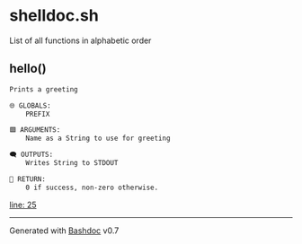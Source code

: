 # shelldoc.sh

List of all functions in alphabetic order

## hello()

```txt
Prints a greeting

🌐 GLOBALS: 
	PREFIX

🟩 ARGUMENTS: 
	Name as a String to use for greeting

🗨️ OUTPUTS: 
	Writes String to STDOUT

🏁 RETURN: 
	0 if success, non-zero otherwise.
```

[line: 25](https://github.com/axelhahn/bashdoc/blob/main/tests/shelldoc.sh#L25)

- - -
Generated with [Bashdoc](https://github.com/axelhahn/bashdoc) v0.7
